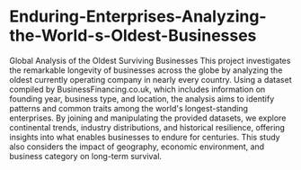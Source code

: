 # Enduring-Enterprises-Analyzing-the-World-s-Oldest-Businesses
Global Analysis of the Oldest Surviving Businesses
This project investigates the remarkable longevity of businesses across the globe by analyzing the oldest currently operating company in nearly every country. Using a dataset compiled by BusinessFinancing.co.uk, which includes information on founding year, business type, and location, the analysis aims to identify patterns and common traits among the world's longest-standing enterprises. By joining and manipulating the provided datasets, we explore continental trends, industry distributions, and historical resilience, offering insights into what enables businesses to endure for centuries. This study also considers the impact of geography, economic environment, and business category on long-term survival.

